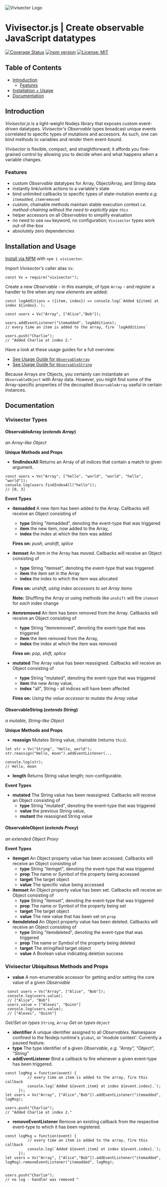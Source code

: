 ![Vivisector Logo](https://github.com/MatthewZito/vivisector-js/blob/master/documentation/vx.png)

# Vivisector.js | Create observable JavaScript datatypes
[![Coverage Status](https://coveralls.io/repos/github/MatthewZito/vivisector-js/badge.svg?branch=master)](https://coveralls.io/github/MatthewZito/vivisector-js?branch=master)
[![npm version](https://badge.fury.io/js/vivisector.svg)](https://badge.fury.io/js/vivisector)
[![License: MIT](https://img.shields.io/badge/License-MIT-yellow.svg)](https://opensource.org/licenses/MIT)

## Table of Contents

 - [Introduction](#intro) 
    - [Features](#feat)
 - [Installation + Usage](#usage)
 - [Documentation](#docs)

## <a name="intro"></a> Introduction
*Vivisector.js* is a light-weight Nodejs library that exposes custom event-driven datatypes. *Vivisector's* *Observable* types broadcast unique events correlated to specific types of mutations and accessors. As such, one can bind methods to variables and render them event-bound. 

*Vivisector* is flexible, compact, and straightforward; it affords you fine-grained control by allowing you to decide when and what happens when a variable changes.

### <a name="feat"></a> Features
  - custom *Observable* datatypes for Array, Object/Array, and String data
  - instantly link/unlink actions to a variable's state
  - bind unlimited callbacks to specific types of state-mutation events *e.g. `itemadded`, `itemremoved`*
  - custom, chainable methods maintain stable execution context *i.e. method-chaining without the need to explicitly pipe `this`*
  - helper accessors on all *Observables* to simplify evaluation
  - no need to use `new` keyword, no configuration; `Vivisector` types work out-of-the-box
  - absolutely zero dependencies

## <a name="usage"></a> Installation and Usage
[Install via NPM](https://www.npmjs.com/package/vivisector) with `npm i vivisector`.

Import *Vivisector's* caller alias `Vx`:
```
const Vx = require("vivisector");
```

Create a new *Observable* - in this example, of type `Array` - and register a handler to fire when any *new elements* are added:
```
const logAdditions = ({item, index}) => console.log(`Added ${item} at index ${index}.`);
                    
const users = Vx("Array", ["Alice","Bob"]);

users.addEventListener("itemadded", logAdditions);
// every time an item is added to the array, fire `logAdditions`

users.push("Charlie");
// "Added Charlie at index 2."
```

Have a look at these usage guides for a full overview:

  - [See Usage Guide for `ObservableArray`](https://github.com/MatthewZito/vivisector-js/blob/master/documentation/usage-observable-array.md)
  - [See Usage Guide for `ObservableString`](https://github.com/MatthewZito/vivisector-js/blob/master/documentation/usage-observable-string.md)

Because Arrays *are* Objects, you certainly can instantiate an `ObservableObject` with Array data. However, you might find some of the Array-specific properties of the decoupled `ObservableArray` useful in certain instances.

## <a name="docs"></a> Documentation

### Vivisector Types

#### ObservableArray (*extends Array*)
*an Array-like Object*

**Unique Methods and Props**
   - **findIndexAll** Returns an Array of all indices that contain a match to given argument.

   ```
   const users = Vx("Array", ["hello", "world", "world", "hello", "world"]);
   console.log(users.findIndexAll("hello"));
   // [0, 3]
   ```

**Event Types**
  - **itemadded** A new item has been added to the Array. Callbacks will receive an Object consisting of 
    - **type** String "itemadded", denoting the event-type that was triggered
    - **item** the new item, now added to the Array, 
    - **index** the index at which the item was added

    **Fires on:** *push, unshift, splice*

  - **itemset** An item in the Array has moved. Callbacks will receive an Object consisting of 
    - **type** String "itemset", denoting the event-type that was triggered
    - **item** the item set in the Array
    - **index** the index to which the item was allocated

    **Fires on:** *unshift, using index accessors to set Array items*

    **Note:** Shuffling the Array or using methods like `unshift` will fire `itemset` for *each* index change

  - **itemremoved** An item has been removed from the Array. Callbacks will receive an Object consisting of 
    - **type** String "itemremoved", denoting the event-type that was triggered
    - **item** the item removed from the Array, 
    - **index** the index at which the item was removed

    **Fires on:** *pop, shift, splice*

  - **mutated** The Array value has been reassigned. Callbacks will receive an Object consisting of 
    - **type** String "mutated", denoting the event-type that was triggered
    - **item** the new Array value, 
    - **index** "all", String - all indices will have been affected

    **Fires on:** *Using the value accessor to mutate the Array value*

#### ObservableString (*extends String*)
*a mutable, String-like Object*

**Unique Methods and Props**
  - **reassign** Mutates String value, chainable (returns `this`).

  ```
  let str = Vx("String", "Hello, world");
  str.reassign("Hello, moon").addEventListener(...

  console.log(str);
  // Hello, moon
  ```

  - **length** Returns String value length; non-configurable. 

**Event Types**
  - **mutated** The String value has been reassigned. Callbacks will receive an Object consisting of 
    - **type** String "mutated", denoting the event-type that was triggered
    - **value** the previous String value, 
    - **mutant** the reassigned String value

#### ObservableObject (*extends Proxy*)
*an extended Object Proxy*

**Event Types**
  - **itemget** An Object property value has been accessed. Callbacks will receive an Object consisting of
    - **type** String "itemget", denoting the event-type that was triggered
    - **prop** The name or Symbol of the property being accessed
    - **target** The target object
    - **value** The specific value being accessed
  - **itemset** An Object property value has been set. Callbacks will receive an Object consisting of
    - **type** String "itemset", denoting the event-type that was triggered
    - **prop** The name or Symbol of the property being set
    - **target** The target object
    - **value** The new value that has been set on `prop`
  - **itemdeleted** An Object property value has been deleted. Callbacks will receive an Object consisting of
    - **type** String "itemdeleted", denoting the event-type that was triggered
    - **prop** The name or Symbol of the property being deleted
    - **target** The stringified target object
    - **value** A Boolean value indicating deletion success

### Vivisector Ubiquitous Methods and Props
  - **value** A non-enumerable accessor for getting and/or setting the core value of a given *Observable*

  ```
   const users = Vx("Array", ["Alice", "Bob"]);
   console.log(users.value);
   // ["Alice", "Bob"]
   users.value = ["Alexei", "Quinn"]
   console.log(users.value);
   // ["Alexei", "Quinn"]
   ```

   *Get/Set on types `String`, `Array`*
   *Get on types `Object`*
    
  - **identifier** A unique identifier assigned to all *Observables*. Namespace confined to the Nodejs runtime's `global`, or 'module context'. Currently a paused feature.
  - **type** The type identifier of a given *Observable*, *e.g. "Array", "Object", "String"*
  - **addEventListener** Bind a callback to fire whenever a given event-type has been triggered.

  ```
  const logMsg = function(event) {
            // every time an item is added to the array, fire this callback
            console.log(`Added ${event.item} at index ${event.index}.`);
        });
  let users = Vx("Array", ["Alice","Bob"]).addEventListener("itemadded", logMsg);

  users.push("Charlie");
  // "Added Charlie at index 2."
  ```

  - **removeEventListener** Remove an existing callback from the respective event-type to which it has been registered.

  ```
  const logMsg = function(event) {
            // every time an item is added to the array, fire this callback
            console.log(`Added ${event.item} at index ${event.index}.`);
        });
  let users = Vx("Array", ["Alice","Bob"]).addEventListener("itemadded", logMsg).removeEventListener("itemadded", logMsg);


  users.push("Charlie");
  // no log - handler was removed ^
  ```